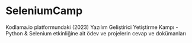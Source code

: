 # SeleniumCamp
Kodlama.io platformundaki (2023) Yazılım Geliştirici Yetiştirme Kampı - Python &amp; Selenium etkinliğine ait ödev ve projelerin cevap ve dokümanları 
